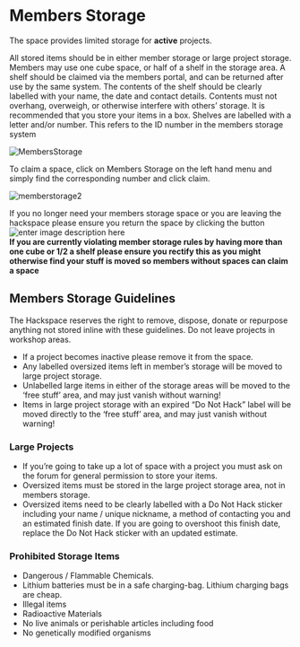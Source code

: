 
# Members Storage

The space provides limited storage for **active** projects.

All stored items should be in either member storage or large project storage. Members may use one cube space, or half of a shelf in the storage area. A shelf should be claimed via the members portal, and can be returned after use by the same system. The contents of the shelf should be clearly labelled with your name, the date and contact details. Contents must not overhang, overweigh, or otherwise interfere with others’ storage. It is recommended that you store your items in a box. Shelves are labelled with a letter and/or number. This refers to the ID number in the members storage system  

![](https://docs.hacman.org.uk/images/member_storage_1.png "MembersStorage")

To claim a space, click on Members Storage on the left hand menu and simply find the corresponding number and click claim.  

![](hhttps://docs.hacman.org.uk/images/member_storage_2.png "memberstorage2")

If you no longer need your members storage space or you are leaving the hackspace please ensure you return the space by clicking the button  
![enter image description here](https://docs.hacman.org.uk/images/member_storage_3.png)  
**If you are currently violating member storage rules by having more than one cube or 1/2 a shelf please ensure you rectify this as you might otherwise find your stuff is moved so members without spaces can claim a space**

## Members Storage Guidelines

The Hackspace reserves the right to remove, dispose, donate or repurpose anything not stored inline with these guidelines. Do not leave projects in workshop areas.

* If a project becomes inactive please remove it from the space.
* Any labelled oversized items left in member’s storage will be moved to large project storage.
* Unlabelled large items in either of the storage areas will be moved to the ‘free stuff’ area, and may just vanish without warning!
* Items in large project storage with an expired “Do Not Hack” label will be moved directly to the ‘free stuff’ area, and may just vanish without warning!

### Large Projects

* If you’re going to take up a lot of space with a project you must ask on the forum for general permission to store your items.
* Oversized items must be stored in the large project storage area, not in members storage.
* Oversized items need to be clearly labelled with a Do Not Hack sticker including your name / unique nickname, a method of contacting you and an estimated finish date. If you are going to overshoot this finish date, replace the Do Not Hack sticker with an updated estimate.

### Prohibited Storage Items

* Dangerous / Flammable Chemicals.
* Lithium batteries must be in a safe charging-bag. Lithium charging bags are cheap.
* Illegal items
* Radioactive Materials
* No live animals or perishable articles including food
* No genetically modified organisms